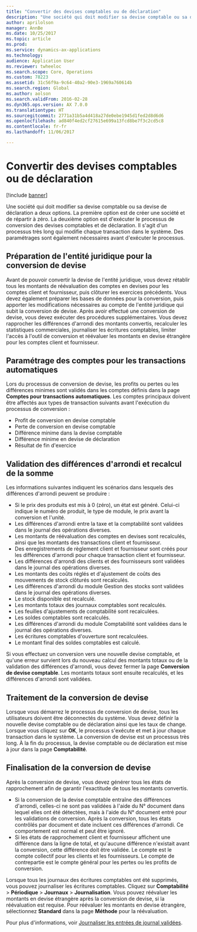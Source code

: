 ```yaml
---
title: "Convertir des devises comptables ou de déclaration"
description: "Une société qui doit modifier sa devise comptable ou sa devise de déclaration a deux options."
author: aprilolson
manager: AnnBe
ms.date: 10/25/2017
ms.topic: article
ms.prod: 
ms.service: dynamics-ax-applications
ms.technology: 
audience: Application User
ms.reviewer: twheeloc
ms.search.scope: Core, Operations
ms.custom: 78223
ms.assetid: 31c56f9a-9c64-40a2-90e3-1969a760614b
ms.search.region: Global
ms.author: aolson
ms.search.validFrom: 2016-02-28
ms.dyn365.ops.version: AX 7.0.0
ms.translationtype: HT
ms.sourcegitcommit: 2771a31b5a4d418a27de0ebe1945d1fed2d8d6d6
ms.openlocfilehash: ad840f4ed2cf27615e699a13fcd8be7f3c2cd5c8
ms.contentlocale: fr-fr
ms.lasthandoff: 11/06/2017

---
```


# <a name="convert-accounting-or-reporting-currencies"></a>Convertir des devises comptables ou de déclaration

[!include [banner](../includes/banner.md)]

Une société qui doit modifier sa devise comptable ou sa devise de déclaration a deux options. La première option est de créer une société et de répartir à zéro. La deuxième option est d'exécuter le processus de conversion des devises comptables et de déclaration. Il s'agit d'un processus très long qui modifie chaque transaction dans le système. Des paramétrages sont également nécessaires avant d'exécuter le processus.

## <a name="preparing-the-legal-entity-for-currency-conversion"></a>Préparation de l'entité juridique pour la conversion de devise
Avant de pouvoir convertir la devise de l'entité juridique, vous devez rétablir tous les montants de réévaluation des comptes en devises pour les comptes client et fournisseur, puis clôturer les exercices précédents. Vous devez également préparer les bases de données pour la conversion, puis apporter les modifications nécessaires au compte de l'entité juridique qui subit la conversion de devise. Après avoir effectué une conversion de devise, vous devez exécuter des procédures supplémentaires. Vous devez rapprocher les différences d'arrondi des montants convertis, recalculer les statistiques commerciales, journaliser les écritures comptables, limiter l'accès à l'outil de conversion et réévaluer les montants en devise étrangère pour les comptes client et fournisseur.

## <a name="setting-up-accounts-for-automatic-transactions"></a>Paramétrage des comptes pour les transactions automatiques
Lors du processus de conversion de devise, les profits ou pertes ou les différences minimes sont validés dans les comptes définis dans la page **Comptes pour transactions automatiques**. Les comptes principaux doivent être affectés aux types de transaction suivants avant l'exécution du processus de conversion :

-   Profit de conversion en devise comptable
-   Perte de conversion en devise comptable
-   Différence minime dans la devise comptable
-   Différence minime en devise de déclaration
-   Résultat de fin d'exercice

## <a name="posting-rounding-differences-and-sum-recalculations"></a>Validation des différences d'arrondi et recalcul de la somme
Les informations suivantes indiquent les scénarios dans lesquels des différences d'arrondi peuvent se produire :

-   Si le prix des produits est mis à 0 (zéro), un état est généré. Celui-ci indique le numéro de produit, le type de module, le prix avant la conversion et l'unité.
-   Les différences d'arrondi entre la taxe et la comptabilité sont validées dans le journal des opérations diverses.
-   Les montants de réévaluation des comptes en devises sont recalculés, ainsi que les montants des transactions client et fournisseur.
-   Des enregistrements de règlement client et fournisseur sont créés pour les différences d'arrondi pour chaque transaction client et fournisseur.
-   Les différences d'arrondi des clients et des fournisseurs sont validées dans le journal des opérations diverses.
-   Les montants des coûts réglés et d'ajustement de coûts des mouvements de stock clôturés sont recalculés.
-   Les différences d'arrondi du module Gestion des stocks sont validées dans le journal des opérations diverses.
-   Le stock disponible est recalculé.
-   Les montants totaux des journaux comptables sont recalculés.
-   Les feuilles d'ajustements de comptabilité sont recalculées.
-   Les soldes comptables sont recalculés.
-   Les différences d'arrondi du module Comptabilité sont validées dans le journal des opérations diverses.
-   Les écritures comptables d'ouverture sont recalculées.
-   Le montant final des soldes comptables est calculé.

Si vous effectuez un conversion vers une nouvelle devise comptable, et qu'une erreur survient lors du nouveau calcul des montants totaux ou de la validation des différences d'arrondi, vous devez fermer la page **Conversion de devise comptable**. Les montants totaux sont ensuite recalculés, et les différences d'arrondi sont validées.

## <a name="processing-the-currency-conversion"></a>Traitement de la conversion de devise
Lorsque vous démarrez le processus de conversion de devise, tous les utilisateurs doivent être déconnectés du système. Vous devez définir la nouvelle devise comptable ou de déclaration ainsi que les taux de change. Lorsque vous cliquez sur **OK**, le processus s'exécute et met à jour chaque transaction dans le système. La conversion de devise est un processus très long. À la fin du processus, la devise comptable ou de déclaration est mise à jour dans la page **Comptabilité**.

## <a name="completing-the-currency-conversion"></a>Finalisation de la conversion de devise
Après la conversion de devise, vous devez générer tous les états de rapprochement afin de garantir l'exactitude de tous les montants convertis.

-   Si la conversion de la devise comptable entraîne des différences d'arrondi, celles-ci ne sont pas validées à l'aide du N° document dans lequel elles ont été détectées, mais à l'aide du N° document entré pour les validations de conversion. Après la conversion, tous les états contrôlés par document et date incluent ces différences d'arrondi. Ce comportement est normal et peut être ignoré.
-   Si les états de rapprochement client et fournisseur affichent une différence dans la ligne de total, et qu'aucune différence n'existait avant la conversion, cette différence doit être validée. Le compte est le compte collectif pour les clients et les fournisseurs. Le compte de contrepartie est le compte général pour les pertes ou les profits de conversion.

Lorsque tous les journaux des écritures comptables ont été supprimés, vous pouvez journaliser les écritures comptables. Cliquez sur **Comptabilité** &gt; **Périodique** &gt; **Journaux** &gt; **Journalisation**. Vous pouvez réévaluer les montants en devise étrangère après la conversion de devise, si la réévaluation est requise. Pour réévaluer les montants en devise étrangère, sélectionnez **Standard** dans la page **Méthode** pour la réévaluation.

Pour plus d'informations, voir [Journaliser les entrées de journal validées](tasks/journalize-posted-journal-entries.md).


